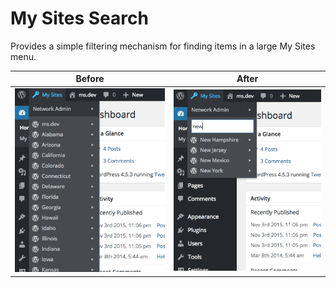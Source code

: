 # My Sites Search

Provides a simple filtering mechanism for finding items in a large My Sites menu.

|Before|After|
|------|-----|
|![mss-before](mss-before.png)  |![mss-after](mss-after.png)   |